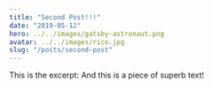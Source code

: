 ```yaml
---
title: "Second Post!!!"
date: "2019-05-12"
hero: ../../images/gatsby-astronaut.png
avatar: ../../images/rico.jpg
slug: "/posts/second-post"
---
```


This is the excerpt: And this is a piece of superb text!
